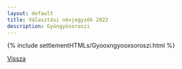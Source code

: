 ```yaml
---
layout: default
title: Választási névjegyzék 2022
description: Gyöngyösoroszi
---
```


{% include settlementHTMLs/Gyooxngyooxsoroszi.html %}

[Vissza](../)